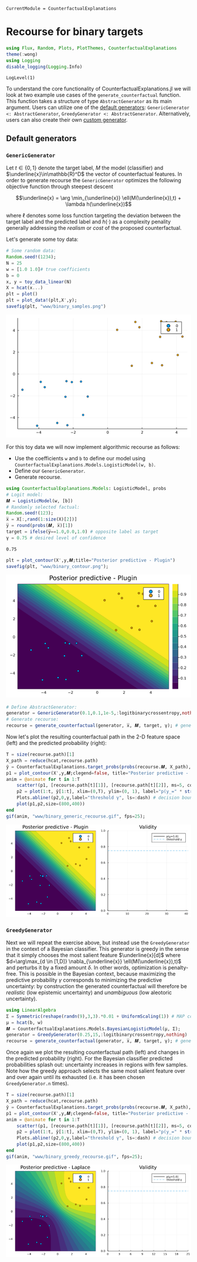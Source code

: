 ```@meta
CurrentModule = CounterfactualExplanations 
```

# Recourse for binary targets


```julia
using Flux, Random, Plots, PlotThemes, CounterfactualExplanations
theme(:wong)
using Logging
disable_logging(Logging.Info)
```


    LogLevel(1)


To understand the core functionality of CounterfactualExplanations.jl we will look at two example use cases of the `generate_counterfactual` function. This function takes a structure of type `AbstractGenerator` as its main argument. Users can utilize one of the [default generators](#default-generators): `GenericGenerator <: AbstractGenerator`, `GreedyGenerator <: AbstractGenerator`. Alternatively, users can also create their own [custom generator](#custom-generators). 

## Default generators

### `GenericGenerator`

Let $t\in\{0,1\}$ denote the target label, $M$ the model (classifier) and $\underline{x}\in\mathbb{R}^D$ the vector of counterfactual features. In order to generate recourse the `GenericGenerator` optimizes the following objective function through steepest descent

```math
\underline{x} = \arg \min_{\underline{x}}  \ell(M(\underline{x}),t) + \lambda h(\underline{x})
```

where $\ell$ denotes some loss function targeting the deviation between the target label and the predicted label and $h(\cdot)$ as a complexity penality generally addressing the *realism* or *cost* of the proposed counterfactual. 

Let's generate some toy data:


```julia
# Some random data:
Random.seed!(1234);
N = 25
w = [1.0 1.0]# true coefficients
b = 0
x, y = toy_data_linear(N)
X = hcat(x...)
plt = plot()
plt = plot_data!(plt,X',y);
savefig(plt, "www/binary_samples.png")
```

![](www/binary_samples.png)

For this toy data we will now implement algorithmic recourse as follows:

- Use the coefficients `w` and `b` to define our model using `CounterfactualExplanations.Models.LogisticModel(w, b)`.
- Define our `GenericGenerator`.
- Generate recourse.


```julia
using CounterfactualExplanations.Models: LogisticModel, probs 
# Logit model:
𝑴 = LogisticModel(w, [b])
# Randomly selected factual:
Random.seed!(123);
x̅ = X[:,rand(1:size(X)[2])]
y̅ = round(probs(𝑴, x̅)[1])
target = ifelse(y̅==1.0,0.0,1.0) # opposite label as target
γ = 0.75 # desired level of confidence
```


    0.75



```julia
plt = plot_contour(X',y,𝑴;title="Posterior predictive - Plugin")
savefig(plt, "www/binary_contour.png");
```

![](www/binary_contour.png)


```julia
# Define AbstractGenerator:
generator = GenericGenerator(0.1,0.1,1e-5,:logitbinarycrossentropy,nothing)
# Generate recourse:
recourse = generate_counterfactual(generator, x̅, 𝑴, target, γ); # generate recourse
```

Now let's plot the resulting counterfactual path in the 2-D feature space (left) and the predicted probability (right):


```julia
T = size(recourse.path)[1]
X_path = reduce(hcat,recourse.path)
ŷ = CounterfactualExplanations.target_probs(probs(recourse.𝑴, X_path),target)
p1 = plot_contour(X',y,𝑴;clegend=false, title="Posterior predictive - Plugin")
anim = @animate for t in 1:T
    scatter!(p1, [recourse.path[t][1]], [recourse.path[t][2]], ms=5, color=Int(y̅), label="")
    p2 = plot(1:t, ŷ[1:t], xlim=(0,T), ylim=(0, 1), label="p(y̲=" * string(target) * ")", title="Validity", lc=:black)
    Plots.abline!(p2,0,γ,label="threshold γ", ls=:dash) # decision boundary
    plot(p1,p2,size=(800,400))
end
gif(anim, "www/binary_generic_recourse.gif", fps=25);
```

![](www/binary_generic_recourse.gif)

### `GreedyGenerator`

Next we will repeat the exercise above, but instead use the `GreedyGenerator` in the context of a Bayesian classifier. This generator is greedy in the sense that it simply chooses the most salient feature $\underline{x}[d]$ where $d=\arg\max_{d \in [1,D]} \nabla_{\underline{x}} \ell(M(\underline{x}),t)$ and perturbs it by a fixed amount $\delta$. In other words, optimization is penalty-free. This is possible in the Bayesian context, because maximizing the predictive probability $\gamma$ corresponds to minimizing the predictive uncertainty: by construction the generated counterfactual will therefore be *realistic* (low epistemic uncertainty) and *unambiguous* (low aleotoric uncertainty).


```julia
using LinearAlgebra
Σ = Symmetric(reshape(randn(9),3,3).*0.01 + UniformScaling(1)) # MAP covariance matrix
μ = hcat(b, w)
𝑴 = CounterfactualExplanations.Models.BayesianLogisticModel(μ, Σ);
generator = GreedyGenerator(0.25,15,:logitbinarycrossentropy,nothing)
recourse = generate_counterfactual(generator, x̅, 𝑴, target, γ); # generate recourse
```

Once again we plot the resulting counterfactual path (left) and changes in the predicted probability (right). For the Bayesian classifier predicted probabilities splash out: uncertainty increases in regions with few samples. Note how the greedy approach selects the same most salient feature over and over again until its exhausted (i.e. it has been chosen `GreedyGenerator.n` times).


```julia
T = size(recourse.path)[1]
X_path = reduce(hcat,recourse.path)
ŷ = CounterfactualExplanations.target_probs(probs(recourse.𝑴, X_path),target)
p1 = plot_contour(X',y,𝑴;clegend=false, title="Posterior predictive - Laplace")
anim = @animate for t in 1:T
    scatter!(p1, [recourse.path[t][1]], [recourse.path[t][2]], ms=5, color=Int(y̅), label="")
    p2 = plot(1:t, ŷ[1:t], xlim=(0,T), ylim=(0, 1), label="p(y̲=" * string(target) * ")", title="Validity", lc=:black)
    Plots.abline!(p2,0,γ,label="threshold γ", ls=:dash) # decision boundary
    plot(p1,p2,size=(800,400))
end
gif(anim, "www/binary_greedy_recourse.gif", fps=25);
```

![](www/binary_greedy_recourse.gif)
